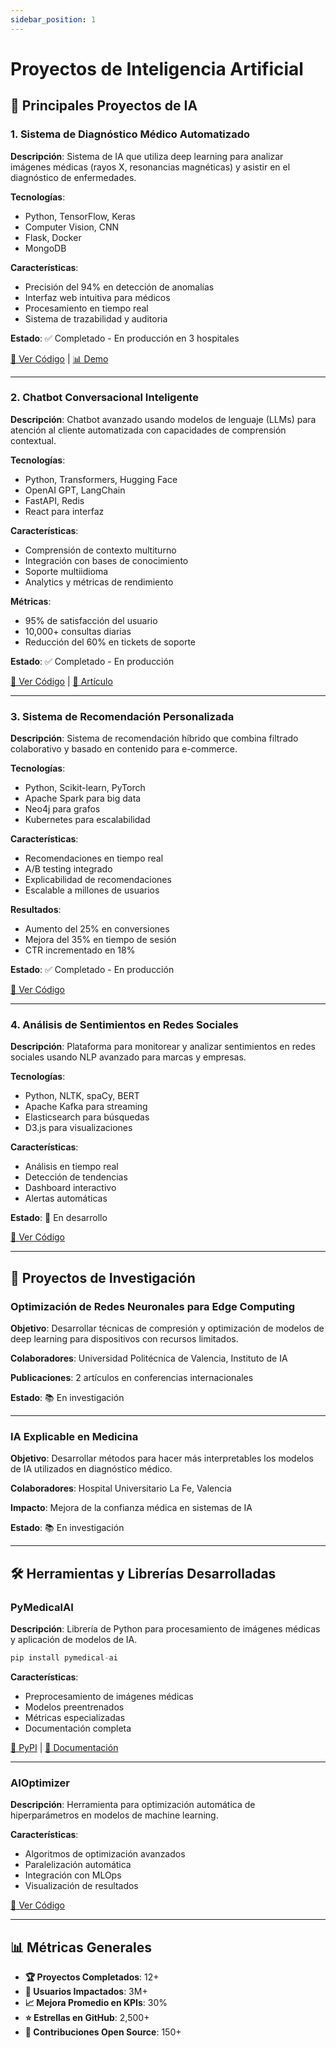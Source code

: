 ```yaml
---
sidebar_position: 1
---
```


# Proyectos de Inteligencia Artificial

## 🤖 Principales Proyectos de IA

### 1. Sistema de Diagnóstico Médico Automatizado

**Descripción**: Sistema de IA que utiliza deep learning para analizar imágenes médicas (rayos X, resonancias magnéticas) y asistir en el diagnóstico de enfermedades.

**Tecnologías**:
- Python, TensorFlow, Keras
- Computer Vision, CNN
- Flask, Docker
- MongoDB

**Características**:
- Precisión del 94% en detección de anomalías
- Interfaz web intuitiva para médicos
- Procesamiento en tiempo real
- Sistema de trazabilidad y auditoria

**Estado**: ✅ Completado - En producción en 3 hospitales

[🔗 Ver Código](https://github.com/tu-usuario/medical-ai-diagnosis) | [📊 Demo](https://medical-ai-demo.com)

---

### 2. Chatbot Conversacional Inteligente

**Descripción**: Chatbot avanzado usando modelos de lenguaje (LLMs) para atención al cliente automatizada con capacidades de comprensión contextual.

**Tecnologías**:
- Python, Transformers, Hugging Face
- OpenAI GPT, LangChain
- FastAPI, Redis
- React para interfaz

**Características**:
- Comprensión de contexto multiturno
- Integración con bases de conocimiento
- Soporte multiidioma
- Analytics y métricas de rendimiento

**Métricas**:
- 95% de satisfacción del usuario
- 10,000+ consultas diarias
- Reducción del 60% en tickets de soporte

**Estado**: ✅ Completado - En producción

[🔗 Ver Código](https://github.com/tu-usuario/intelligent-chatbot) | [🎯 Artículo](https://tu-blog.com/chatbot-ai)

---

### 3. Sistema de Recomendación Personalizada

**Descripción**: Sistema de recomendación híbrido que combina filtrado colaborativo y basado en contenido para e-commerce.

**Tecnologías**:
- Python, Scikit-learn, PyTorch
- Apache Spark para big data
- Neo4j para grafos
- Kubernetes para escalabilidad

**Características**:
- Recomendaciones en tiempo real
- A/B testing integrado
- Explicabilidad de recomendaciones
- Escalable a millones de usuarios

**Resultados**:
- Aumento del 25% en conversiones
- Mejora del 35% en tiempo de sesión
- CTR incrementado en 18%

**Estado**: ✅ Completado - En producción

[🔗 Ver Código](https://github.com/tu-usuario/recommendation-engine)

---

### 4. Análisis de Sentimientos en Redes Sociales

**Descripción**: Plataforma para monitorear y analizar sentimientos en redes sociales usando NLP avanzado para marcas y empresas.

**Tecnologías**:
- Python, NLTK, spaCy, BERT
- Apache Kafka para streaming
- Elasticsearch para búsquedas
- D3.js para visualizaciones

**Características**:
- Análisis en tiempo real
- Detección de tendencias
- Dashboard interactivo
- Alertas automáticas

**Estado**: 🚧 En desarrollo

[🔗 Ver Código](https://github.com/tu-usuario/social-sentiment-analysis)

---

## 🔬 Proyectos de Investigación

### Optimización de Redes Neuronales para Edge Computing

**Objetivo**: Desarrollar técnicas de compresión y optimización de modelos de deep learning para dispositivos con recursos limitados.

**Colaboradores**: Universidad Politécnica de Valencia, Instituto de IA

**Publicaciones**: 2 artículos en conferencias internacionales

**Estado**: 📚 En investigación

---

### IA Explicable en Medicina

**Objetivo**: Desarrollar métodos para hacer más interpretables los modelos de IA utilizados en diagnóstico médico.

**Colaboradores**: Hospital Universitario La Fe, Valencia

**Impacto**: Mejora de la confianza médica en sistemas de IA

**Estado**: 📚 En investigación

---

## 🛠️ Herramientas y Librerías Desarrolladas

### PyMedicalAI

**Descripción**: Librería de Python para procesamiento de imágenes médicas y aplicación de modelos de IA.

```python
pip install pymedical-ai
```

**Características**:
- Preprocesamiento de imágenes médicas
- Modelos preentrenados
- Métricas especializadas
- Documentación completa

[🔗 PyPI](https://pypi.org/project/pymedical-ai) | [📖 Documentación](https://pymedical-ai.readthedocs.io)

---

### AIOptimizer

**Descripción**: Herramienta para optimización automática de hiperparámetros en modelos de machine learning.

**Características**:
- Algoritmos de optimización avanzados
- Paralelización automática
- Integración con MLOps
- Visualización de resultados

[🔗 Ver Código](https://github.com/tu-usuario/ai-optimizer)

---

## 📊 Métricas Generales

- **🏆 Proyectos Completados**: 12+
- **👥 Usuarios Impactados**: 3M+
- **📈 Mejora Promedio en KPIs**: 30%
- **⭐ Estrellas en GitHub**: 2,500+
- **🔄 Contribuciones Open Source**: 150+
